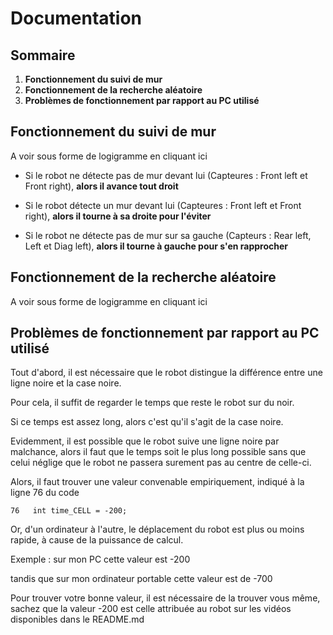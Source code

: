 # Documentation

## Sommaire
1. **Fonctionnement du suivi de mur**
2. **Fonctionnement de la recherche aléatoire**
3. **Problèmes de fonctionnement par rapport au PC utilisé**

## Fonctionnement du suivi de mur
A voir sous forme de logigramme en cliquant ici

- Si le robot ne détecte pas de mur devant lui (Capteures : Front left et Front right), **alors il avance tout droit**

- Si le robot détecte un mur devant lui (Capteures : Front left et Front right), **alors il tourne à sa droite pour l'éviter**

- Si le robot ne détecte pas de mur sur sa gauche (Capteurs : Rear left, Left et Diag left), **alors il tourne à gauche pour s'en rapprocher**

## Fonctionnement de la recherche aléatoire
A voir sous forme de logigramme en cliquant ici








## Problèmes de fonctionnement par rapport au PC utilisé

Tout d'abord, il est nécessaire que le robot distingue la différence entre une ligne noire et la case noire.

Pour cela, il suffit de regarder le temps que reste le robot sur du noir.

Si ce temps est assez long, alors c'est qu'il s'agit de la case noire.

Evidemment, il est possible que le robot suive une ligne noire par malchance, alors il faut que le temps soit le plus long possible sans que celui néglige que le robot ne passera surement pas au centre de celle-ci.

Alors, il faut trouver une valeur convenable empiriquement, indiqué à la ligne 76 du code

`76   int time_CELL = -200;`

Or, d'un ordinateur à l'autre, le déplacement du robot est plus ou moins rapide, à cause de la puissance de calcul.

Exemple : sur mon PC cette valeur est -200

tandis que sur mon ordinateur portable cette valeur est de -700

Pour trouver votre bonne valeur, il est nécessaire de la trouver vous même, sachez que la valeur -200 est celle attribuée au robot sur les vidéos disponibles dans le README.md
